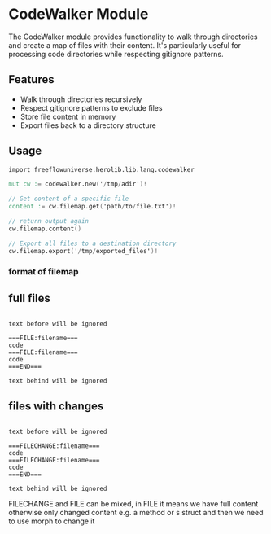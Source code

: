 # CodeWalker Module

The CodeWalker module provides functionality to walk through directories and create a map of files with their content. It's particularly useful for processing code directories while respecting gitignore patterns.

## Features

- Walk through directories recursively
- Respect gitignore patterns to exclude files
- Store file content in memory
- Export files back to a directory structure

## Usage

```v
import freeflowuniverse.herolib.lib.lang.codewalker

mut cw := codewalker.new('/tmp/adir')!

// Get content of a specific file
content := cw.filemap.get('path/to/file.txt')!

// return output again
cw.filemap.content()

// Export all files to a destination directory
cw.filemap.export('/tmp/exported_files')!

```

### format of filemap 

## full files

```

text before will be ignored

===FILE:filename===
code
===FILE:filename===
code
===END===

text behind will be ignored

```

## files with changes

```

text before will be ignored

===FILECHANGE:filename===
code
===FILECHANGE:filename===
code
===END===

text behind will be ignored

```

FILECHANGE and FILE can be mixed, in FILE it means we have full content otherwise only changed content e.g. a method or s struct and then we need to use morph to change it